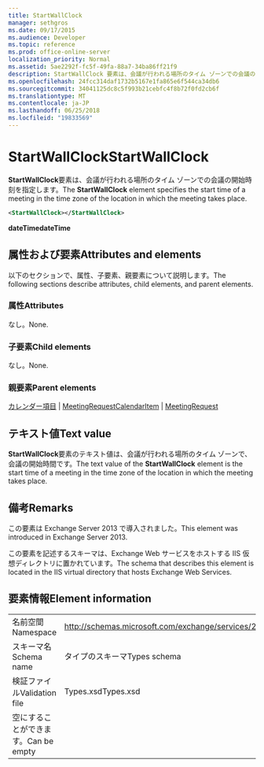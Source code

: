 ```yaml
---
title: StartWallClock
manager: sethgros
ms.date: 09/17/2015
ms.audience: Developer
ms.topic: reference
ms.prod: office-online-server
localization_priority: Normal
ms.assetid: 5ae2292f-fc5f-49fa-88a7-34ba86ff21f9
description: StartWallClock 要素は、会議が行われる場所のタイム ゾーンでの会議の開始時刻を指定します。
ms.openlocfilehash: 24fcc314daf1732b5167e1fa865e6f544ca34db6
ms.sourcegitcommit: 34041125dc8c5f993b21cebfc4f8b72f0fd2cb6f
ms.translationtype: MT
ms.contentlocale: ja-JP
ms.lasthandoff: 06/25/2018
ms.locfileid: "19833569"
---
```

# <a name="startwallclock"></a><span data-ttu-id="3e890-103">StartWallClock</span><span class="sxs-lookup"><span data-stu-id="3e890-103">StartWallClock</span></span>

<span data-ttu-id="3e890-104">**StartWallClock**要素は、会議が行われる場所のタイム ゾーンでの会議の開始時刻を指定します。</span><span class="sxs-lookup"><span data-stu-id="3e890-104">The **StartWallClock** element specifies the start time of a meeting in the time zone of the location in which the meeting takes place.</span></span> 
  
```XML
<StartWallClock></StartWallClock>
```

<span data-ttu-id="3e890-105">**dateTime**</span><span class="sxs-lookup"><span data-stu-id="3e890-105">**dateTime**</span></span>

## <a name="attributes-and-elements"></a><span data-ttu-id="3e890-106">属性および要素</span><span class="sxs-lookup"><span data-stu-id="3e890-106">Attributes and elements</span></span>

<span data-ttu-id="3e890-107">以下のセクションで、属性、子要素、親要素について説明します。</span><span class="sxs-lookup"><span data-stu-id="3e890-107">The following sections describe attributes, child elements, and parent elements.</span></span>
  
### <a name="attributes"></a><span data-ttu-id="3e890-108">属性</span><span class="sxs-lookup"><span data-stu-id="3e890-108">Attributes</span></span>

<span data-ttu-id="3e890-109">なし。</span><span class="sxs-lookup"><span data-stu-id="3e890-109">None.</span></span>
  
### <a name="child-elements"></a><span data-ttu-id="3e890-110">子要素</span><span class="sxs-lookup"><span data-stu-id="3e890-110">Child elements</span></span>

<span data-ttu-id="3e890-111">なし。</span><span class="sxs-lookup"><span data-stu-id="3e890-111">None.</span></span>
  
### <a name="parent-elements"></a><span data-ttu-id="3e890-112">親要素</span><span class="sxs-lookup"><span data-stu-id="3e890-112">Parent elements</span></span>

<span data-ttu-id="3e890-113">[カレンダー項目](calendaritem.md) | [MeetingRequest](meetingrequest.md)</span><span class="sxs-lookup"><span data-stu-id="3e890-113">[CalendarItem](calendaritem.md) | [MeetingRequest](meetingrequest.md)</span></span>
  
## <a name="text-value"></a><span data-ttu-id="3e890-114">テキスト値</span><span class="sxs-lookup"><span data-stu-id="3e890-114">Text value</span></span>

<span data-ttu-id="3e890-115">**StartWallClock**要素のテキスト値は、会議が行われる場所のタイム ゾーンで、会議の開始時間です。</span><span class="sxs-lookup"><span data-stu-id="3e890-115">The text value of the **StartWallClock** element is the start time of a meeting in the time zone of the location in which the meeting takes place.</span></span> 
  
## <a name="remarks"></a><span data-ttu-id="3e890-116">備考</span><span class="sxs-lookup"><span data-stu-id="3e890-116">Remarks</span></span>

<span data-ttu-id="3e890-117">この要素は Exchange Server 2013 で導入されました。</span><span class="sxs-lookup"><span data-stu-id="3e890-117">This element was introduced in Exchange Server 2013.</span></span>
  
<span data-ttu-id="3e890-118">この要素を記述するスキーマは、Exchange Web サービスをホストする IIS 仮想ディレクトリに置かれています。</span><span class="sxs-lookup"><span data-stu-id="3e890-118">The schema that describes this element is located in the IIS virtual directory that hosts Exchange Web Services.</span></span>
  
## <a name="element-information"></a><span data-ttu-id="3e890-119">要素情報</span><span class="sxs-lookup"><span data-stu-id="3e890-119">Element information</span></span>

|||
|:-----|:-----|
|<span data-ttu-id="3e890-120">名前空間</span><span class="sxs-lookup"><span data-stu-id="3e890-120">Namespace</span></span>  <br/> |http://schemas.microsoft.com/exchange/services/2006/types  <br/> |
|<span data-ttu-id="3e890-121">スキーマ名</span><span class="sxs-lookup"><span data-stu-id="3e890-121">Schema name</span></span>  <br/> |<span data-ttu-id="3e890-122">タイプのスキーマ</span><span class="sxs-lookup"><span data-stu-id="3e890-122">Types schema</span></span>  <br/> |
|<span data-ttu-id="3e890-123">検証ファイル</span><span class="sxs-lookup"><span data-stu-id="3e890-123">Validation file</span></span>  <br/> |<span data-ttu-id="3e890-124">Types.xsd</span><span class="sxs-lookup"><span data-stu-id="3e890-124">Types.xsd</span></span>  <br/> |
|<span data-ttu-id="3e890-125">空にすることができます。</span><span class="sxs-lookup"><span data-stu-id="3e890-125">Can be empty</span></span>  <br/> ||
   

